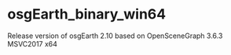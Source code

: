 # osgEarth_binary_win64
Release version of osgEarth 2.10 based on OpenSceneGraph 3.6.3 MSVC2017 x64 
